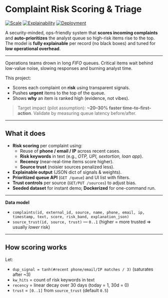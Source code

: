 # Complaint Risk Scoring & Triage

[![Scale](https://img.shields.io/badge/scale-100k%2B%20events-informational.svg)](#)
[![Explainability](https://img.shields.io/badge/explainable-signals%20%2B%20weights-blue.svg)](#)
[![Deployment](https://img.shields.io/badge/deploy-Docker%20Compose-green.svg)](#)

A security-minded, ops-friendly system that **scores incoming complaints** and **auto-prioritizes** the analyst queue so high-risk items rise to the top. The model is **fully explainable** per record (no black boxes) and tuned for **low operational overhead**.

---

Operations teams drown in long *FIFO* queues. Critical items wait behind low-value noise, slowing responses and burning analyst time.

This project:
- Scores each complaint on **risk** using transparent signals.
- Pushes **urgent** items to the top of the queue.
- Shows **why** an item is ranked high (evidence, not vibes).

> Target impact (pilot assumption): **~20–30% faster time-to-first-action**. Validate by measuring queue latency before/after.

---

## What it does

- **Risk scoring** per complaint using:
  - Reuse of **phone / email / IP** across recent cases.
  - **Risk keywords** in text (e.g., *OTP, UPI, sextortion, loan app*).
  - **Recency** (near-real-time items score higher).
  - **Source trust** (noisier sources penalized less).
- **Explainable output** (JSON dict of signals & weights).
- **Prioritized queue API** (`GET /queue`) and UI list with filters.
- **Trust controls** per source (`GET/PUT /sources`) to adjust bias.
- **Seeded dataset** for instant demo; **Dockerized** for one-command run.

---


**Data model**
- `complaints(id, external_id, source, name, phone, email, ip, timestamp, text, score, risk_band, explanation_json)`
- `source_trust(id, source, trust)` — `0..1` (higher = more trusted ⇒ usually *lower* risk)

---

## How scoring works

Let:
- `dup_signal = tanh(#recent phone/email/IP matches / 3)` (saturates after ~3)
- `kw_hits` = count of risk keywords in text
- `recency` = linear decay over 30 days (today = 1, 30d = 0)
- `trust` = `[0..1]` from `source_trust` (default `0.5`)

